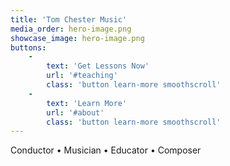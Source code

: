 ```yaml
---
title: 'Tom Chester Music'
media_order: hero-image.png
showcase_image: hero-image.png
buttons:
    -
        text: 'Get Lessons Now'
        url: '#teaching'
        class: 'button learn-more smoothscroll'
    -
        text: 'Learn More'
        url: '#about'
        class: 'button learn-more smoothscroll'
---
```


Conductor &bull; Musician &bull; Educator &bull; Composer